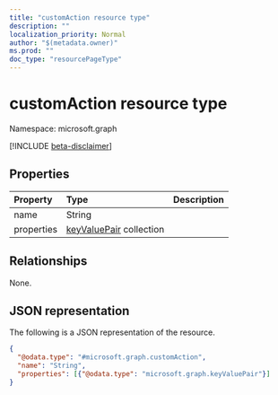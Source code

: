 ```yaml
---
title: "customAction resource type"
description: ""
localization_priority: Normal
author: "$(metadata.owner)"
ms.prod: ""
doc_type: "resourcePageType"
---
```


# customAction resource type

Namespace: microsoft.graph

[!INCLUDE [beta-disclaimer](../../includes/beta-disclaimer.md)]

## Properties

| Property   | Type                                                    | Description |
| :--------- | :------------------------------------------------------ | :---------- |
| name       | String                                                  |             |
| properties | [keyValuePair](../resources/keyvaluepair.md) collection |             |

## Relationships

None.

## JSON representation

The following is a JSON representation of the resource.

<!-- {
  "blockType": "resource",
  "@odata.type": "microsoft.graph.customAction",
}
-->

```json
{
  "@odata.type": "#microsoft.graph.customAction",
  "name": "String",
  "properties": [{"@odata.type": "microsoft.graph.keyValuePair"}]
}
```
